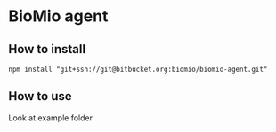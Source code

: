 # BioMio agent

## How to install

`npm install "git+ssh://git@bitbucket.org:biomio/biomio-agent.git"`

## How to use

Look at example folder